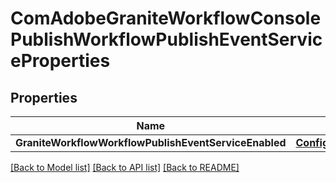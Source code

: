# ComAdobeGraniteWorkflowConsolePublishWorkflowPublishEventServiceProperties

## Properties
Name | Type | Description | Notes
------------ | ------------- | ------------- | -------------
**GraniteWorkflowWorkflowPublishEventServiceEnabled** | [**ConfigNodePropertyBoolean**](configNodePropertyBoolean.md) |  | [optional] 

[[Back to Model list]](../README.md#documentation-for-models) [[Back to API list]](../README.md#documentation-for-api-endpoints) [[Back to README]](../README.md)


